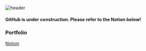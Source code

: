 ![header](https://capsule-render.vercel.app/api?type=waving&color=gradient&height=180&section=header&text=Park%20Hee-Chan%20&fontSize=32&animation=fadeIn&fontAlignY=36&fontColor=ffffff)

#### GitHub is under construction. Please refer to the Notion below!

### Portfolio
[Notion](https://courageous-gum-c89.notion.site/SSAFEE-898b736fc15245c599f341a8e39aba72?pvs=4)

<!--
**phc5403/phc5403** is a ✨ _special_ ✨ repository because its `README.md` (this file) appears on your GitHub profile.

Here are some ideas to get you started:
https://github.com/rzashakeri/beautify-github-profile
- 🔭 I’m currently working on ...
- 🌱 I’m currently learning ...
- 👯 I’m looking to collaborate on ...
- 🤔 I’m looking for help with ...
- 💬 Ask me about ...
- 📫 How to reach me: ...
- 😄 Pronouns: ...
- ⚡ Fun fact: ...
-->
